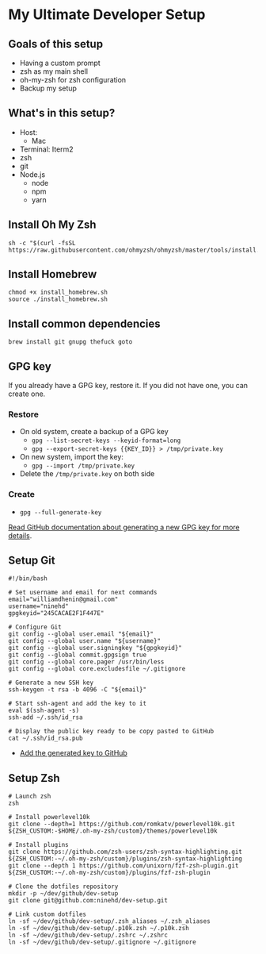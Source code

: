 My Ultimate Developer Setup
==============================

Goals of this setup
-------------------
- Having a custom prompt
- zsh as my main shell
- oh-my-zsh for zsh configuration
- Backup my setup



What's in this setup?
---------------------

- Host: 
  - Mac
- Terminal: Iterm2
- zsh
- git
- Node.js
    - node
    - npm
    - yarn

Install Oh My Zsh
---------------------------

```shell script
sh -c "$(curl -fsSL https://raw.githubusercontent.com/ohmyzsh/ohmyzsh/master/tools/install.sh)"
```

Install Homebrew
---------------------------

```shell script
chmod +x install_homebrew.sh
source ./install_homebrew.sh
```

Install common dependencies
---------------------------

```shell script
brew install git gnupg thefuck goto
```


GPG key
-------

If you already have a GPG key, restore it. If you did not have one, you can create one.

### Restore

- On old system, create a backup of a GPG key
  - `gpg --list-secret-keys --keyid-format=long`
  - `gpg --export-secret-keys {{KEY_ID}} > /tmp/private.key`
- On new system, import the key:
  - `gpg --import /tmp/private.key`
- Delete the `/tmp/private.key` on both side

### Create

- `gpg --full-generate-key`

[Read GitHub documentation about generating a new GPG key for more details](https://docs.github.com/en/github/authenticating-to-github/generating-a-new-gpg-key).

Setup Git
---------

```shell script
#!/bin/bash

# Set username and email for next commands
email="williamdhenin@gmail.com"
username="ninehd"
gpgkeyid="245CACAE2F1F447E"

# Configure Git
git config --global user.email "${email}"
git config --global user.name "${username}"
git config --global user.signingkey "${gpgkeyid}"
git config --global commit.gpgsign true
git config --global core.pager /usr/bin/less
git config --global core.excludesfile ~/.gitignore

# Generate a new SSH key
ssh-keygen -t rsa -b 4096 -C "${email}"

# Start ssh-agent and add the key to it
eval $(ssh-agent -s)
ssh-add ~/.ssh/id_rsa

# Display the public key ready to be copy pasted to GitHub
cat ~/.ssh/id_rsa.pub
```

- [Add the generated key to GitHub](https://github.com/settings/ssh/new)

Setup Zsh
---------

```shell script
# Launch zsh
zsh

# Install powerlevel10k
git clone --depth=1 https://github.com/romkatv/powerlevel10k.git ${ZSH_CUSTOM:-$HOME/.oh-my-zsh/custom}/themes/powerlevel10k

# Install plugins
git clone https://github.com/zsh-users/zsh-syntax-highlighting.git ${ZSH_CUSTOM:-~/.oh-my-zsh/custom}/plugins/zsh-syntax-highlighting
git clone --depth 1 https://github.com/unixorn/fzf-zsh-plugin.git ${ZSH_CUSTOM:-~/.oh-my-zsh/custom}/plugins/fzf-zsh-plugin
  
# Clone the dotfiles repository
mkdir -p ~/dev/github/dev-setup
git clone git@github.com:ninehd/dev-setup.git

# Link custom dotfiles
ln -sf ~/dev/github/dev-setup/.zsh_aliases ~/.zsh_aliases
ln -sf ~/dev/github/dev-setup/.p10k.zsh ~/.p10k.zsh
ln -sf ~/dev/github/dev-setup/.zshrc ~/.zshrc
ln -sf ~/dev/github/dev-setup/.gitignore ~/.gitignore
```